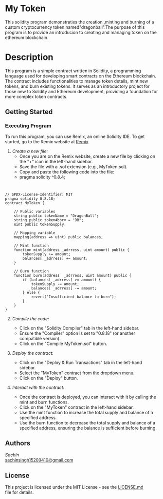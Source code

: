# My Token
This solidity program demonstraties the creation ,minting and burning of a custom cryptocurrency token 
named"dragonball".The purpose of this program is to provide an introducion to creating and managing token 
on the ethereum blockchain.
# Description
This program is a simple contract written in Solidity, a programming language used for developing smart contracts on the Ethereum blockchain. The contract includes functionalities to manage token details, mint new tokens, and burn existing tokens. 
It serves as an introductory project for those new to Solidity and Ethereum development, providing a foundation for more complex token contracts.
## Getting Started

### Executing Program

To run this program, you can use Remix, an online Solidity IDE. To get started, go to the Remix website at [Remix](https://remix.ethereum.org/).

1. *Create a new file:*
    - Once you are on the Remix website, create a new file by clicking on the "+" icon in the left-hand sidebar.
    - Save the file with a .sol extension (e.g., MyToken.sol).
    - Copy and paste the following code into the file:
    - pragma solidity ^0.8.4;
````


// SPDX-License-Identifier: MIT
pragma solidity 0.8.18;
contract MyToken {

    // Public variables
    string public tokenName = "DragonBall";
    string public tokenAbbrv = "DB";
    uint public tokenSupply;

    // Mapping variable
    mapping(address => uint) public balances;

    // Mint function
    function mint(address _adrress, uint amount) public {
        tokenSupply += amount;
        balances[ _adrress] += amount;
    }

    // Burn function
    function burn(address  _adrress, uint amount) public {
        if (balances[ _adrress] >= amount) {
            tokenSupply -= amount;
            balances[ _adrress] -= amount;
        } else {
            revert("Insufficient balance to burn");
        }
    }
}
````
2. *Compile the code:*
    - Click on the "Solidity Compiler" tab in the left-hand sidebar.
    - Ensure the "Compiler" option is set to "0.8.18" (or another compatible version).
    - Click on the "Compile MyToken.sol" button.

3. *Deploy the contract:*
    - Click on the "Deploy & Run Transactions" tab in the left-hand sidebar.
    - Select the "MyToken" contract from the dropdown menu.
    - Click on the "Deploy" button.

4. *Interact with the contract:*
    - Once the contract is deployed, you can interact with it by calling the mint and burn functions.
    - Click on the "MyToken" contract in the left-hand sidebar.
    - Use the mint function to increase the total supply and balance of a specified address.
    - Use the burn function to decrease the total supply and balance of a specified address, ensuring the balance is sufficient before burning.

## Authors

*Sachin*  
sachinsingh15200410@gmail.com

## License

This project is licensed under the MIT License - see the [LICENSE.md](LICENSE.md) file for details.
